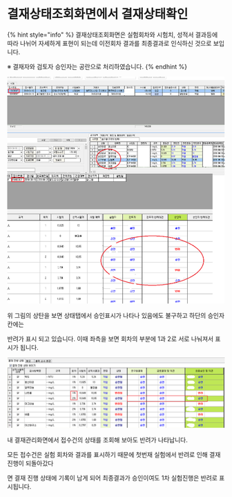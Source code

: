# 결재상태조회화면에서 결재상태확인

{% hint style="info" %}
결재상태조회화면은 실험회차와 시험치, 성적서 결과등에 따라 나뉘어 자세하게 표현이 되는데 이전회차 결과를  최종결과로 인식하신 것으로 보입니다.

※ 결재자와 검토자 승인자는 공란으로 처리하였습니다.
{% endhint %}

![&#xC2B9;&#xC778;&#xB41C; &#xC811;&#xC218;&#xAC74;&#xC758; &#xACB0;&#xC7AC;&#xC0C1;&#xD0DC; &#xBC18;&#xB824;&#xD45C;&#xC2DC;](../.gitbook/assets/undefined.png)

위 그림의 상탄을 보면 상태탭에서 승인표시가 나타나 있음에도 불구하고 하단의 승인자칸에는

반려가 표시 되고 있습니다. 이때 좌측을 보면 회차의 부분에  1과 2로 서로 나눠져서 표시가 됩니다.

![&#xB0B4; &#xACB0;&#xC7AC;&#xAD00;&#xB9AC; &#xD654;&#xBA74;&#xC5D0;&#xC11C;&#xC758; &#xACB0;&#xC7AC; &#xC9C4;&#xD589; &#xC0C1;&#xD0DC;](../.gitbook/assets/2%20%283%29.png)

내 결재관리화면에서 접수건의 상태를 조회해 보아도 반려가 나타납니다. 

모든 접수건은 실험 회차와 결과를 표시하기 때문에 첫번재 실험에서 반려로 인해 결재진행이 되돌아갔다

면 결재 진행 상태에 기록이 남게 되어 최종결과가 승인이여도 1차 실험진행은 반려로 표시됩니다.


